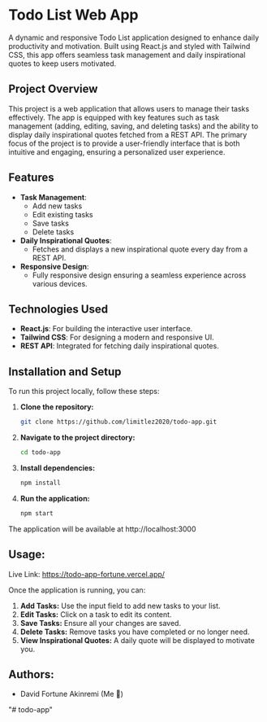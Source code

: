 # Todo List Web App

A dynamic and responsive Todo List application designed to enhance daily productivity and motivation. Built using React.js and styled with Tailwind CSS, this app offers seamless task management and daily inspirational quotes to keep users motivated.

## Project Overview

This project is a web application that allows users to manage their tasks effectively. The app is equipped with key features such as task management (adding, editing, saving, and deleting tasks) and the ability to display daily inspirational quotes fetched from a REST API. The primary focus of the project is to provide a user-friendly interface that is both intuitive and engaging, ensuring a personalized user experience.

## Features

- **Task Management**: 
  - Add new tasks
  - Edit existing tasks
  - Save tasks
  - Delete tasks
- **Daily Inspirational Quotes**:
  - Fetches and displays a new inspirational quote every day from a REST API.
- **Responsive Design**:
  - Fully responsive design ensuring a seamless experience across various devices.

## Technologies Used

- **React.js**: For building the interactive user interface.
- **Tailwind CSS**: For designing a modern and responsive UI.
- **REST API**: Integrated for fetching daily inspirational quotes.

## Installation and Setup

To run this project locally, follow these steps:

1. **Clone the repository:**
   ```bash
   git clone https://github.com/limitlez2020/todo-app.git

2. **Navigate to the project directory:**
   ```bash
   cd todo-app

3. **Install dependencies:**
   ```bash
   npm install

4. **Run the application:**
   ```bash
   npm start

The application will be available at http://localhost:3000



## Usage:
Live Link: https://todo-app-fortune.vercel.app/

Once the application is running, you can:

1. **Add Tasks:** Use the input field to add new tasks to your list.
2. **Edit Tasks:** Click on a task to edit its content.
3. **Save Tasks:** Ensure all your changes are saved.
4. **Delete Tasks:** Remove tasks you have completed or no longer need.
5. **View Inspirational Quotes:** A daily quote will be displayed to motivate you.



## Authors:

- David Fortune Akinremi (Me 🙈)

"# todo-app" 
